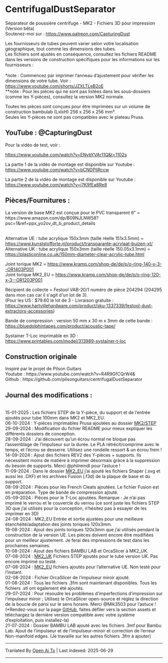 # CentrifugalDustSeparator
Séparateur de poussière centrifuge - MK2 - Fichiers 3D pour impression (Version bêta)<br>
Soutenez-moi sur : https://www.patreon.com/CapturingDust

Les fournisseurs de tubes peuvent varier selon votre localisation géographique, tout comme les dimensions des tubes.<br>
Les fichiers sont ajustés en conséquence, consultez les fichiers README dans les versions de construction spécifiques pour les informations sur les fournisseurs :<br>
<a target="_blank" rel="noopener noreferrer" href="https://raw.githubusercontent.com/Makerr-Studio/CentrifugalDustSeparator-/main/MK2/"><img src="https://raw.githubusercontent.com/Makerr-Studio/CentrifugalDustSeparator-/main/MK2/IMAGES/USA-MK2.jpg" alt="" style="max-width: 25%;"></a> 
<a target="_blank" rel="noopener noreferrer" href="https://raw.githubusercontent.com/Makerr-Studio/CentrifugalDustSeparator-/main/MK2_EU/"><img src="https://raw.githubusercontent.com/Makerr-Studio/CentrifugalDustSeparator-/main/MK2/IMAGES/EU-MK2_EU.jpg" alt="" style="max-width: 25%;"></a> 
<a target="_blank" rel="noopener noreferrer" href="https://raw.githubusercontent.com/Makerr-Studio/CentrifugalDustSeparator-/main/MK2_UK/"><img src="https://raw.githubusercontent.com/Makerr-Studio/CentrifugalDustSeparator-/main/MK2/IMAGES/UK-MK2_UK.jpg" alt="" style="max-width: 25%;"></a>
<br>*note : Commencez par imprimer l’anneau d’ajustement pour vérifier les dimensions de votre tube. Voir : https://www.youtube.com/shorts/JZXLTLeB2oE
<br>**note : Pour les pièces qui ne sont pas listées dans les sous-dossiers (comme les Y-pièces), consultez la version MK2 normale.<br>

Toutes les pièces sont conçues pour être imprimées sur un volume de construction bambulab (LxlxH) 256 x 256 x 256 mm³.<br>
Seules les Y-pièces ne sont pas compatibles avec le plateau Prusa.
<a target="_blank" rel="noopener noreferrer" href="https://raw.githubusercontent.com/Makerr-Studio/CentrifugalDustSeparator-/main/MK2/STEP/"><img src="https://raw.githubusercontent.com/Makerr-Studio/CentrifugalDustSeparator-/main/MK2/IMAGES/MK2.JPG" alt="" style="max-width: 100%;"></a>
<a target="_blank" rel="noopener noreferrer" href="https://raw.githubusercontent.com/Makerr-Studio/CentrifugalDustSeparator-/main/MK2/MK2 Dust Separator.pdf"><img src="https://raw.githubusercontent.com/Makerr-Studio/CentrifugalDustSeparator-/main/MK2/IMAGES/MK2_intersection_A-A_PDF.JPG" alt="" style="max-width: 100%;"></a>

<h2>YouTube : @CapturingDust</h2>
Pour la vidéo de test, voir :

https://www.youtube.com/watch?v=ENybYVAr11Q&t=1102s

La partie 1 de la vidéo de montage est disponible sur Youtube : https://www.youtube.com/watch?v=bCNDPIjRccw

La partie 2 de la vidéo de montage est disponible sur Youtube :
https://www.youtube.com/watch?v=j7K9fEa8Re8

<h2>Pièces/Fournitures :</h2>
La version de base MK2 est conçue pour le PVC transparent 6" = https://www.amazon.com/dp/B09NJLNW58?psc=1&ref=ppx_yo2ov_dt_b_product_details

<br>Alternative UE : tube acrylique 150x3mm (taille réelle 151x3.5mm) = https://www.kunststofforte.nl/product/transparante-acrylaat-buizen-xt/<br>
Alternative UK : tube acrylique 150x3mm (taille réelle 150.05x3.1mm) = https://plasticonline.co.uk/150mm-diameter-clear-acrylic-tube.html

Joint torique MK2     = https://www.kramp.com/shop-de/de/p/o-ring-140-x-3--OR1403P001
<br>Joint torique MK2_EU  = https://www.kramp.com/shop-de/de/p/o-ring-120-x-3--OR1203P001

Récipient de collecte        = Festool VAB-20/1 numéro de pièce 204294 (204295 dans mon cas car il s'agit d'un lot de 3).
<br>(Pour les US : $79.60 le lot de 3 - Livraison gratuite : https://www.hartvillehardware.com/product/sku-1337339/festool-dust-extractors-accessories)

Bande de compression : version 50 mm x 30 m x 3mm de cette bande : https://bluedolphintapes.com/product/acoustic-tape/

Systainer T-Loc imprimable en 3D : https://www.printables.com/model/313989-systainer-t-loc

<h2>Construction originale</h2>
Inspiré par le projet de Pilson Guitars<br>
Youtube : https://www.youtube.com/watch?v=R4R9GfCQrW4&<br>
Github : https://github.com/pilsonguitars/centrifugalDustSeparator

<h2>Journal des modifications :</h2><br>
15-01-2025 : Les fichiers STEP de la Y-pièce, du support et de l’entrée ajoutés pour tube 100mm dans MK2 et MK2_EU. <br>
06-10-2024 : Y-pièces imprimables Prusa ajoutées au dossier <a target="_blank" rel="noopener noreferrer" href="https://raw.githubusercontent.com/Makerr-Studio/CentrifugalDustSeparator-/main/MK2/STEP/">MK2/STEP</a><br>
29-09-2024 : Modification du fichier README pour mieux expliquer les différents dossiers de conception.<br>
28-09-2024 : J’ai découvert qu’un écrou normal ne bloque pas l’assemblage de l’impulseur sur la durée. Le PLA rétrécit/comprime avec le temps, et l’écrou se desserre. Utilisez une rondelle ressort & un écrou frein !<br>
14-09-2024 : Ajout des fichiers REV2 des Y-pièces + supports. Ils nécessitent moins de matière à imprimer désormais grâce à la suppression du besoin de supports. Merci @philreindl pour l’astuce !<br>
11-09-2024 : Dans le dossier <a target="_blank" rel="noopener noreferrer" href="https://raw.githubusercontent.com/Makerr-Studio/CentrifugalDustSeparator-/main/MK2_EU/">MK2_EU</a> j’ai ajouté les fichiers Shaper (.svg et aussi les .DXF) et les archives Fusion (.f3d) de la plaque de base et du support.<br>
08-09-2024 : Pièces pour les French Cleats ajoutées. Le fichier Fusion est en préparation. Type de bande de compression ajouté.<br>
05-09-2024 : Pièces pour le T-Loc ajoutées. Remarque : Je n’ai pas imprimé le verrou et le couvercle du verrou (ce sont juste les fichiers STEP 3D que j’ai utilisés pour la conception, n’hésitez pas à essayer de les imprimer en 3D)<br>
24-08-2024 : MK2_EU Entrée et sortie ajustées pour une meilleure étanchéité/adaptation des joints toriques 120x3mm.<br>
19-08-2024 : Ajout des joints toriques 120x3mm que j’ai utilisés pendant la construction de la version UE. Les pièces doivent encore être modifiées pour un meilleur ajustement. Je ferai des impressions de test dans les prochaines semaines.<br>
10-08-2024 : Ajout des fichiers BAMBU LAB et OrcaSlicer à MK2_UK.<br>
07-08-2024 : <a target="_blank" rel="noopener noreferrer" href="https://raw.githubusercontent.com/Makerr-Studio/CentrifugalDustSeparator-/main/MK2_UK/">MK2_UK</a> Fichiers STEP ajoutés pour le tube version UK. Pas encore imprimé ou testé. <br>
07-08-2024 : <a target="_blank" rel="noopener noreferrer" href="https://raw.githubusercontent.com/Makerr-Studio/CentrifugalDustSeparator-/main/MK2_EU/">MK2_EU</a> fichiers ajoutés pour l’alternative UE. Non testé pour l’instant. <br>
02-08-2024 : Fichier OrcaSlicer de l’impulseur miroir ajouté.<br>
01-08-2024 : Tous les fichiers .3fm sont maintenant disponibles. Tous les fichiers .stl ont également été ajoutés.<br>
29-07-2024 : Pour résoudre les problèmes d’imperfections d’impression sur l’impulseur miroir ; Utilisez le OrcaSlicer open-source et réglez la direction de la boucle de paroi sur le sens horaire. Merci @Mik3503 pour l’astuce !
(*Rendez-vous sur la page <a target="_blank" rel="noopener noreferrer" href="[MK2/STEP/](https://github.com/SoftFever/OrcaSlicer/releases)">GitHub</a>, faites défiler vers la section assets et téléchargez la dernière version compatible avec votre système d’exploitation, puis installez-la)<br>
21-07-2024 : Dossier BAMBU LAB ajouté avec les fichiers .3mf pour Bambu Lab. Ajout de l’impulseur et de l’impulseur-miroir et correction de l’erreur Non-manifold edges. (Je travaille sur les autres fichiers .3fm à ajouter)


---

Tranlated By [Open Ai Tx](https://github.com/OpenAiTx/OpenAiTx) | Last indexed: 2025-06-29

---